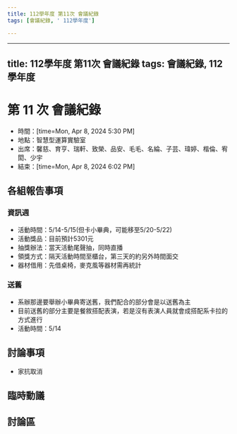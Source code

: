 ```yaml
---
title: 112學年度 第11次 會議紀錄
tags: [會議紀錄, ' 112學年度']

---
```


---
title: 112學年度 第11次 會議紀錄
tags: 會議紀錄, 112學年度
---

# 第 11 次 會議紀錄
- 時間：[time=Mon, Apr 8, 2024 5:30 PM]
- 地點：智慧型運算實驗室
- 出席：馨慈、育亨、瑞軒、致榮、品安、毛毛、名綸、子芸、瑋婷、楷倫、宥閎、少宇
- 結束：[time=Mon, Apr 8, 2024 6:02 PM]

## 各組報告事項
### 資訊週
- 活動時間：5/14-5/15(但卡小畢典，可能移至5/20-5/22)
- 活動獎品：目前預計5301元
- 抽獎辦法：當天活動尾聲抽，同時直播
- 領獎方式：隔天活動時間至櫃台，第三天的約另外時間面交
- 器材借用：先借桌椅，麥克風等器材需再統計
### 送舊
- 系辦那邊要舉辦小畢典寄送舊，我們配合的部分會是以送舊為主
- 目前送舊的部分主要是餐敘搭配表演，若是沒有表演人員就會成搭配系卡拉的方式進行
- 活動時間：5/14
## 討論事項
- 家抗取消
## 臨時動議

## 討論區